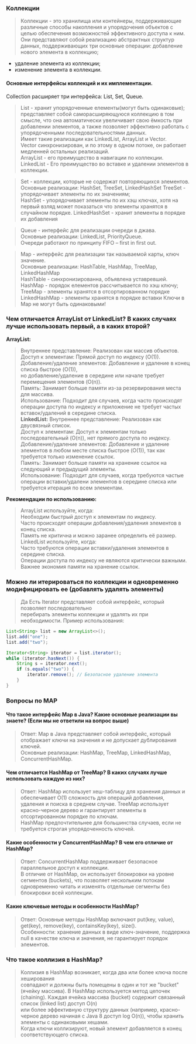 ### Коллекции

>Коллекции - это хранилища или контейнеры, поддерживающие различные способы накопления и упорядочения объектов с   
>целью обеспечения возможностей эффективного доступа к ним. Они представляют собой реализацию абстрактных структур данных, 
>поддерживающих три основные операции:
>добавление нового элемента в коллекцию;

- удаление элемента из коллекции;
- изменение элемента в коллекции.

#### Основные интерфейсы коллекций и их имплементации.
Сollection расширяет три интерфейса: List, Set, Queue.

>List - хранит упорядоченные елементы(могут быть одинаковые); 
> представляет собой саморасширяющуюся коллекцию в том смысле, что она автоматически увеличивает свою 
> ёмкость при добавлении элементов, а также позволяет эффективно работать с упорядоченными последовательностями данных.  
>Имеет такие реализации как LinkedList, ArrayList и Vector.  
>Vector синхронизирован, и по этому в одном потоке, он работает медленней остальных реализаций.  
>ArrayList - его преимущество в навигации по коллекции.  
>LinkedList - Его преимущество во вставке и удалении элементов в коллекции.

>Set - коллекции, которые не содержат повторяющихся элементов.
>Основные реализации: HashSet, TreeSet, LinkedHashSet
>TreeSet - упорядочивает элементы по их значениям;  
>HashSet - упорядочивает элементы по их хэш ключах, хотя на первый взляд может показаться что элементы хранятся в случайном порядке.
>LinkedHashSet - хранит элементы в порядке их добавления

>Queue - интерфейс для реализации очереди в джава.  
>Основные реализации: LinkedList, PriorityQueue.  
>Очереди работают по принципу FIFO – first in first out.  

>Map - интерфейс для реализации так называемой карты, ключ значение.   
>Основные реализации: HashTable, HashMap, TreeMap, LinkedHashMap  
>HashTable - синхронизированна, объявлена уставревшей.   
>HashMap - порядок елементов рассчитывается по хэш ключу;   
>TreeMap - элементы хранятся в отсортированном порядке   
>LinkedHashMap - элементы хранятся в порядке вставки 
>Ключи в Мар не могут быть одинаковыми! 


### Чем отличается ArrayList от LinkedList? В каких случаях лучше использовать первый, а в каких второй?

**ArrayList:**
>Внутреннее представление: Реализован как массив объектов.  
>Доступ к элементам: Прямой доступ по индексу (O(1)).  
Добавление/удаление элементов: Добавление и удаление в конец списка быстрое (O(1)),     
но добавление/удаление в середине или начале требует перемещения элементов (O(n)).  
Память: Занимает больше памяти из-за резервирования места для массива.  
Использование: Подходит для случаев, когда часто происходят операции доступа по индексу 
и приложение не требует частых вставок/удалений в середине списка.    
**LinkedList:**
Внутреннее представление: Реализован как двусвязный список.  
>Доступ к элементам: Доступ к элементам только последовательный (O(n)), нет прямого доступа по индексу.  
>Добавление/удаление элементов: Добавление и удаление элементов в любом месте списка быстрое (O(1)), так как требуется только изменение ссылок.  
>Память: Занимает больше памяти на хранение ссылок на следующий и предыдущий элементы.  
>Использование: Подходит для случаев, когда требуются частые операции вставки/удалени
> элементов в середине списка или требуется итерация по всем элементам.    
>
**Рекомендации по использованию:**  
>ArrayList используйте, когда:  
>Необходим быстрый доступ к элементам по индексу.  
>Часто происходят операции добавления/удаления элементов в конец списка.  
>Память не критична и можно заранее определить её размер.  
>LinkedList используйте, когда:  
>Часто требуются операции вставки/удаления элементов в середине списка.  
>Операции доступа по индексу не являются критически важными.  
>Важнее экономия памяти на хранение ссылок.  

### Можно ли итерироваться по коллекции и одновременно модифицировать ее (добавлять удалять элементы) 
>Да Есть Iterator представляет собой интерфейс, который позволяет последовательно   
>перебирать элементы коллекции и удалять их при необходимости. Пример использования:
```java
List<String> list = new ArrayList<>();
list.add("one");
list.add("two");

Iterator<String> iterator = list.iterator();
while (iterator.hasNext()) {
    String s = iterator.next();
    if (s.equals("two")) {
        iterator.remove(); // Безопасное удаление элемента
    }
}
```
###  Вопросы по MAP
#### Что такое интерфейс Map в Java? Какие основные реализации вы знаете? (Если мы не ответили на вопрос выше)
>Ответ: Map в Java представляет собой интерфейс, который отображает ключи на значения и не допускает дублирования ключей.   
>Основные реализации: HashMap, TreeMap, LinkedHashMap, ConcurrentHashMap.  

####  Чем отличается HashMap от TreeMap? В каких случаях лучше использовать каждую из них?
>Ответ: HashMap использует хеш-таблицу для хранения данных и обеспечивает O(1) сложность для операций добавления,   
>удаления и поиска в среднем случае. TreeMap использует красно-черное дерево и гарантирует элементы в отсортированном порядке по ключам.  
>HashMap предпочтительнее для большинства случаев, если не требуется строгая упорядоченность ключей.

####  Какие особенности у ConcurrentHashMap? В чем его отличие от HashMap?  
>Ответ: ConcurrentHashMap поддерживает безопасное параллельное доступ к коллекции.  
>В отличие от HashMap, он использует блокировки на уровне сегментов (buckets), что позволяет нескольким потокам   
>одновременно читать и изменять отдельные сегменты без блокировки всей коллекции.

####  Какие ключевые методы и особенности HashMap?
>Ответ: Основные методы HashMap включают put(key, value), get(key), remove(key), containsKey(key), size().  
>Особенности: хранение данных в виде ключ-значение, поддержка null в качестве ключа и значения, не гарантирует порядок элементов.  

###  Что такое коллизия в HashMap?
>Коллизия в HashMap возникает, когда два или более ключа после хеширования   
>совпадают и должны быть помещены в один и тот же "bucket" (ячейку массива).
> В HashMap используется метод цепочек (chaining). Каждая ячейка массива (bucket) содержит связанный список (linked list) доступ O(n)  
> или более эффективную структуру данных (например, красно-черное дерево начиная с Java 8 доступ log O(n)), чтобы хранить элементы с одинаковыми хешами.  
> Когда ключи коллизируют, новый элемент добавляется в конец соответствующего списка.  